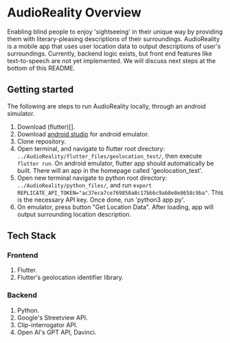 # AudioReality Overview

Enabling blind people to enjoy 'sightseeing' in their unique way by providing them with literary-pleasing descriptions of their surroundings. AudioReality is a mobile app that uses user location data to output descriptions of user's surroundings. Currently, backend logic exists, but front end features like text-to-speech are not yet implemented. We will discuss next steps at the bottom of this README.

## Getting started

The following are steps to run AudioReality locally, through an android simulator. 

1. Download (flutter)[].
2. Download [android studio]() for android emulator.
3. Clone repository.
4. Open terminal, and navigate to flutter root directory: `../AudioReality/flutter_files/geolocation_test/`, then execute `flutter run`. On android emulator, flutter app should automatically be built. There will an app in the homepage called 'geolocation_test'.
5. Open new terminal navigate to python root directory: `../AudioReality/python_files/`, and run `export REPLICATE_API_TOKEN="ac37eca7ce769850a8c17bbbc9ab8e8e8658c9ba"`. This is the necessary API key. Once done, run 'python3 app.py'.
7. On emulator, press button "Get Location Data". After loading, app will output surrounding location description.

## Tech Stack

### Frontend
1. Flutter.
2. Flutter's geolocation identifier library.

### Backend
1. Python.
2. Google's Streetview API.
3. Clip-interrogator API.
4. Open AI's GPT API, Davinci.
